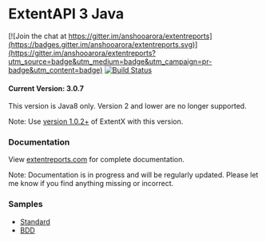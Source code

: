 # ExtentAPI 3 Java

[![Join the chat at https://gitter.im/anshooarora/extentreports](https://badges.gitter.im/anshooarora/extentreports.svg)](https://gitter.im/anshooarora/extentreports?utm_source=badge&utm_medium=badge&utm_campaign=pr-badge&utm_content=badge)
[![Build Status](https://travis-ci.org/anshooarora/extentreports-java.svg)](https://travis-ci.org/anshooarora/extentreports-java)

#### Current Version: 3.0.7

This version is Java8 only. Version 2 and lower are no longer supported. 

Note: Use [version 1.0.2+](https://github.com/anshooarora/extentx) of ExtentX with this version.

### Documentation

View [extentreports.com](http://extentreports.com/docs/versions/3/java/) for complete documentation.

Note: Documentation is in progress and will be regularly updated. Please let me know if you find anything missing or incorrect.

### Samples

 * <a href='http://extentreports.com/os/3/extent.html'>Standard</a>
 * <a href='http://extentreports.com/os/3/bdd.html'>BDD</a>
 